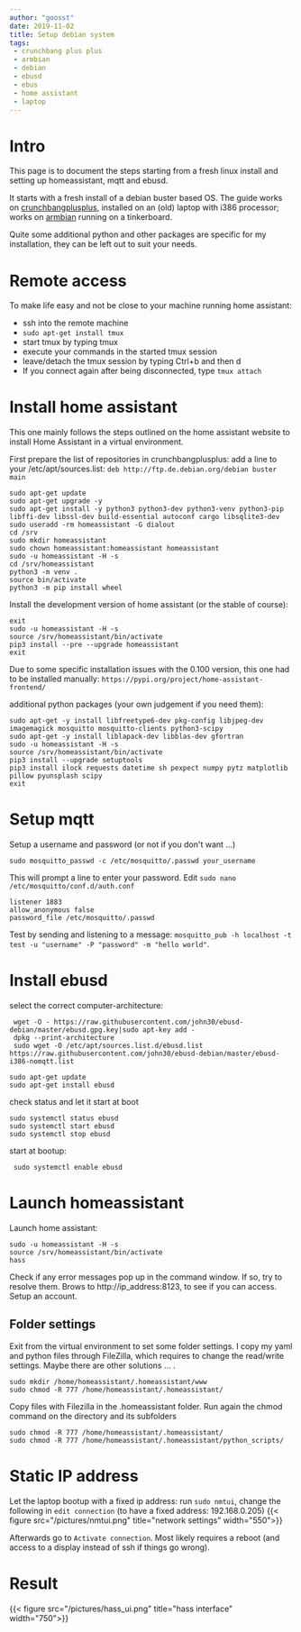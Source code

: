 ```yaml
---
author: "goosst"
date: 2019-11-02
title: Setup debian system
tags:
 - crunchbang plus plus
 - armbian
 - debian
 - ebusd
 - ebus
 - home assistant
 - laptop
---
```



# Intro

This page is to document the steps starting from a fresh linux install and setting up homeassistant, mqtt and ebusd.

It starts with a fresh install of a debian buster based OS. The guide works on [crunchbangplusplus](https://www.crunchbangplusplus.org/), installed on an (old) laptop with i386 processor; works on [armbian](https://www.armbian.com/) running on a tinkerboard.

Quite some additional python and other packages are specific for my installation, they can be left out to suit your needs.

# Remote access

To make life easy and not be close to your machine running home assistant:

* ssh into the remote machine
* `sudo apt-get install tmux`
* start tmux by typing tmux
* execute your commands in the started tmux session
* leave/detach the tmux session by typing Ctrl+b and then d
* If you connect again after being disconnected, type `tmux attach`

# Install home assistant

This one mainly follows the steps outlined on the home assistant website to install Home Assistant in a virtual environment.

First prepare the list of repositories in crunchbangplusplus:
add a line to your /etc/apt/sources.list: `deb http://ftp.de.debian.org/debian buster main`

```
sudo apt-get update
sudo apt-get upgrade -y
sudo apt-get install -y python3 python3-dev python3-venv python3-pip libffi-dev libssl-dev build-essential autoconf cargo libsqlite3-dev
sudo useradd -rm homeassistant -G dialout
cd /srv
sudo mkdir homeassistant
sudo chown homeassistant:homeassistant homeassistant
sudo -u homeassistant -H -s
cd /srv/homeassistant
python3 -m venv .
source bin/activate
python3 -m pip install wheel
```

Install the development version of home assistant (or the stable of course):
```
exit
sudo -u homeassistant -H -s
source /srv/homeassistant/bin/activate
pip3 install --pre --upgrade homeassistant
exit
```
Due to some specific installation issues with the 0.100 version, this one had to be installed manually: `https://pypi.org/project/home-assistant-frontend/`

additional python packages (your own judgement if you need them):

```
sudo apt-get -y install libfreetype6-dev pkg-config libjpeg-dev imagemagick mosquitto mosquitto-clients python3-scipy
sudo apt-get -y install liblapack-dev libblas-dev gfortran
sudo -u homeassistant -H -s
source /srv/homeassistant/bin/activate
pip3 install --upgrade setuptools
pip3 install ilock requests datetime sh pexpect numpy pytz matplotlib pillow pyunsplash scipy
exit
```

# Setup mqtt
Setup a username and password (or not if you don't want ...)

```
sudo mosquitto_passwd -c /etc/mosquitto/.passwd your_username

```
This will prompt a line to enter your password. 
Edit `sudo nano /etc/mosquitto/conf.d/auth.conf`
```
listener 1883
allow_anonymous false
password_file /etc/mosquitto/.passwd
```

Test by sending and listening to a message: `mosquitto_pub -h localhost -t test -u "username" -P "password" -m "hello world"`.


# Install ebusd

select the correct computer-architecture:
```
 wget -O - https://raw.githubusercontent.com/john30/ebusd-debian/master/ebusd.gpg.key|sudo apt-key add -
 dpkg --print-architecture
 sudo wget -O /etc/apt/sources.list.d/ebusd.list https://raw.githubusercontent.com/john30/ebusd-debian/master/ebusd-i386-nomqtt.list
 ```

```
sudo apt-get update
sudo apt-get install ebusd
```
 check status and let it start at boot
 ```
 sudo systemctl status ebusd
 sudo systemctl start ebusd
 sudo systemctl stop ebusd
 ```
start at bootup:
 ```
  sudo systemctl enable ebusd
```



# Launch homeassistant

Launch home assistant:
```
sudo -u homeassistant -H -s
source /srv/homeassistant/bin/activate
hass
```
Check if any error messages pop up in the command window. If so, try to resolve them.
Brows to http://ip_address:8123, to see if you can access. Setup an account.

## Folder settings

Exit from the virtual environment to set some folder settings.
I copy my yaml and python files through FileZilla, which requires to change the read/write settings.
Maybe there are other solutions ... .

```
sudo mkdir /home/homeassistant/.homeassistant/www
sudo chmod -R 777 /home/homeassistant/.homeassistant/
```
Copy files with Filezilla in the .homeassistant folder.
Run again the chmod command on the directory and its subfolders
```
sudo chmod -R 777 /home/homeassistant/.homeassistant/
sudo chmod -R 777 /home/homeassistant/.homeassistant/python_scripts/
```

# Static IP address

Let the laptop bootup with a fixed ip address:
run `sudo nmtui`, change the following in `edit connection` (to have a fixed address: 192.168.0.205)
{{< figure src="/pictures/nmtui.png" title="network settings" width="550">}}

Afterwards go to `Activate connection`.
Most likely requires a reboot (and access to a display instead of ssh if things go wrong).


# Result
{{< figure src="/pictures/hass_ui.png" title="hass interface" width="750">}}

